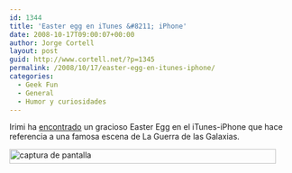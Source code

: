 ```yaml
---
id: 1344
title: 'Easter egg en iTunes &#8211; iPhone'
date: 2008-10-17T09:00:07+00:00
author: Jorge Cortell
layout: post
guid: http://www.cortell.net/?p=1345
permalink: /2008/10/17/easter-egg-en-itunes-iphone/
categories:
  - Geek Fun
  - General
  - Humor y curiosidades
---
```

Irimi ha <a title="post" href="http://elmelondeirimi.blogspot.com/2008/10/apple-iphone-y-star-wars.html" target="_blank">encontrado</a> un gracioso Easter Egg en el iTunes-iPhone que hace referencia a una famosa escena de La Guerra de las Galaxias.

<img src="http://3.bp.blogspot.com/_WI6yz-S2m58/SPc3LkWnVuI/AAAAAAAAADc/S2cOt-BcnFQ/s1600/Itunes-Starwars.png" alt="captura de pantalla" width="473" height="26" />